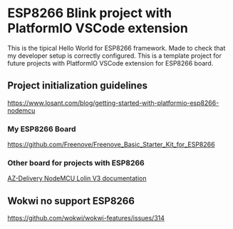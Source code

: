 # ESP8266 Blink project with PlatformIO VSCode extension

This is the tipical Hello World for ESP8266 framework.
Made to check that my developer setup is correctly configured.
This is a template project for future projects with PlatformIO VSCode extension for ESP8266 board.

## Project initialization guidelines

<https://www.losant.com/blog/getting-started-with-platformio-esp8266-nodemcu>

### My ESP8266 Board

<https://github.com/Freenove/Freenove_Basic_Starter_Kit_for_ESP8266>

### Other board for projects with ESP8266

[AZ-Delivery NodeMCU Lolin V3 documentation](./NodeMCU%20Lua%20V3%20Lolin_Englisch.pdf)

## Wokwi no support ESP8266

<https://github.com/wokwi/wokwi-features/issues/314>
